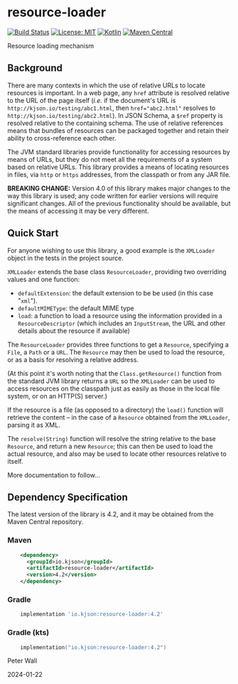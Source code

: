 # resource-loader

[![Build Status](https://travis-ci.com/pwall567/resource-loader.svg?branch=main)](https://travis-ci.com/github/pwall567/resource-loader)
[![License: MIT](https://img.shields.io/badge/License-MIT-yellow.svg)](https://opensource.org/licenses/MIT)
[![Kotlin](https://img.shields.io/static/v1?label=Kotlin&message=v1.8.22&color=7f52ff&logo=kotlin&logoColor=7f52ff)](https://github.com/JetBrains/kotlin/releases/tag/v1.8.22)
[![Maven Central](https://img.shields.io/maven-central/v/io.kjson/resource-loader?label=Maven%20Central)](https://search.maven.org/search?q=g:%22io.kjson%22%20AND%20a:%22resource-loader%22)

Resource loading mechanism

## Background

There are many contexts in which the use of relative URLs to locate resources is important.
In a web page, any `href` attribute is resolved relative to the URL of the page itself (_i.e._ if the document's URL is
`http://kjson.io/testing/abc1.html`, then `href="abc2.html"` resolves to `http://kjson.io/testing/abc2.html`).
In JSON Schema, a `$ref` property is resolved relative to the containing schema.
The use of relative references means that bundles of resources can be packaged together and retain their ability to
cross-reference each other.

The JVM standard libraries provide functionality for accessing resources by means of URLs, but they do not meet all the
requirements of a system based on relative URLs.
This library provides a means of locating resources in files, via `http` or `https` addresses, from the classpath or
from any JAR file.

**BREAKING CHANGE:** Version 4.0 of this library makes major changes to the way this library is used; any code written
for earlier versions will require significant changes.
All of the previous functionality should be available, but the means of accessing it may be very different.

## Quick Start

For anyone wishing to use this library, a good example is the `XMLLoader` object in the tests in the project source.

`XMLLoader` extends the base class `ResourceLoader`, providing two overriding values and one function:
- `defaultExtension`: the default extension to be be used (in this case "`xml`").
- `defaultMIMEType`: the default MIME type
- `load`: a function to load a resource using the information provided in a `ResourceDescriptor` (which includes an
  `InputStream`, the URL and other details about the resource if available)

The `ResourceLoader` provides three functions to get a `Resource`, specifying a `File`, a `Path` or a `URL`.
The `Resource` may then be used to load the resource, or as a basis for resolving a relative address.

(At this point it's worth noting that the `Class.getResource()` function from the standard JVM library returns a `URL`
so the `XMLLoader` can be used to access resources on the classpath just as easily as those in the local file system, or
on an HTTP(S) server.)

If the resource is a file (as opposed to a directory) the `load()` function will retrieve the content &ndash; in the
case of a `Resource` obtained from the `XMLLoader`, parsing it as XML.

The `resolve(String)` function will resolve the string relative to the base `Resource`, and return a new `Resource`;
this can then be used to load the actual resource, and also may be used to locate other resources relative to itself.

More documentation to follow...

## Dependency Specification

The latest version of the library is 4.2, and it may be obtained from the Maven Central repository.

### Maven
```xml
    <dependency>
      <groupId>io.kjson</groupId>
      <artifactId>resource-loader</artifactId>
      <version>4.2</version>
    </dependency>
```
### Gradle
```groovy
    implementation 'io.kjson:resource-loader:4.2'
```
### Gradle (kts)
```kotlin
    implementation("io.kjson:resource-loader:4.2")
```

Peter Wall

2024-01-22
